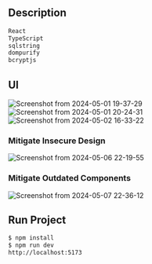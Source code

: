 ## Description
```bash
React
TypeScript
sqlstring
dompurify
bcryptjs
```
## UI
![Screenshot from 2024-05-01 19-37-29](https://github.com/eherrera-finmont/owasp-test/assets/168577469/cd5d6dc8-156d-4b40-aa24-27ca4cf2f951)
![Screenshot from 2024-05-01 20-24-31](https://github.com/eherrera-finmont/owasp-test/assets/168577469/293403f1-416e-40a2-9faa-3aff72b7ed7f)
![Screenshot from 2024-05-02 16-33-22](https://github.com/eherrera-finmont/owasp-test/assets/168577469/50bc9455-1ac4-4f44-8330-f84420658557)
### Mitigate Insecure Design
![Screenshot from 2024-05-06 22-19-55](https://github.com/eherrera-finmont/owasp-test/assets/168577469/dfcc5dd6-620e-491f-991d-94d0df640f10)
### Mitigate Outdated Components
![Screenshot from 2024-05-07 22-36-12](https://github.com/eherrera-finmont/owasp-test/assets/168577469/b664abdf-6a8b-483d-aeda-fc60be732b30)

## Run Project
```bash
$ npm install
$ npm run dev
http://localhost:5173
```
